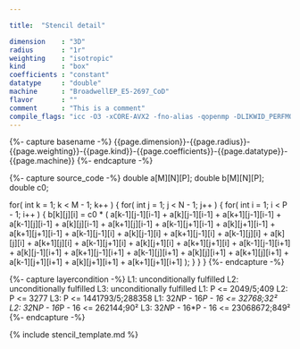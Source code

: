 ```yaml
---

title:  "Stencil detail"

dimension    : "3D"
radius       : "1r"
weighting    : "isotropic"
kind         : "box"
coefficients : "constant"
datatype     : "double"
machine      : "BroadwellEP_E5-2697_CoD"
flavor       : ""
comment      : "This is a comment"
compile_flags: "icc -O3 -xCORE-AVX2 -fno-alias -qopenmp -DLIKWID_PERFMON -I/mnt/opt/likwid-4.3.2/include -L/mnt/opt/likwid-4.3.2/lib -I./stempel/stempel/headers/ ./stempel/headers/timing.c ./stempel/headers/dummy.c solar_compilable.c -o stencil -llikwid"
---
```


{%- capture basename -%}
{{page.dimension}}-{{page.radius}}-{{page.weighting}}-{{page.kind}}-{{page.coefficients}}-{{page.datatype}}-{{page.machine}}
{%- endcapture -%}

{%- capture source_code -%}
double a[M][N][P];
double b[M][N][P];
double c0;

for( int k = 1; k < M - 1; k++ ) {
	for( int j = 1; j < N - 1; j++ ) {
		for( int i = 1; i < P - 1; i++ ) {
			b[k][j][i] = c0 *
				( a[k-1][j-1][i-1] + a[k][j-1][i-1]   + a[k+1][j-1][i-1]
				+ a[k-1][j][i-1]   + a[k][j][i-1]     + a[k+1][j][i-1]
				+ a[k-1][j+1][i-1] + a[k][j+1][i-1]   + a[k+1][j+1][i-1]
				+ a[k-1][j-1][i]   + a[k][j-1][i]     + a[k+1][j-1][i]
				+ a[k-1][j][i]     + a[k][j][i]       + a[k+1][j][i]
				+ a[k-1][j+1][i]   + a[k][j+1][i]     + a[k+1][j+1][i]
				+ a[k-1][j-1][i+1] + a[k][j-1][i+1]   + a[k+1][j-1][i+1]
				+ a[k-1][j][i+1]   + a[k][j][i+1]     + a[k+1][j][i+1]
				+ a[k-1][j+1][i+1] + a[k][j+1][i+1]   + a[k+1][j+1][i+1] );
		}
	}
}
{%- endcapture -%}

{%- capture layercondition -%}
L1: unconditionally fulfilled
L2: unconditionally fulfilled
L3: unconditionally fulfilled
L1: P <= 2049/5;409
L2: P <= 3277
L3: P <= 1441793/5;288358
L1: 32*N*P - 16*P - 16 <= 32768;32²
L2: 32*N*P - 16*P - 16 <= 262144;90²
L3: 32*N*P - 16*P - 16 <= 23068672;849²
{%- endcapture -%}

{% include stencil_template.md %}

